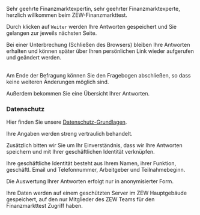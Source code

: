 
Sehr geehrte Finanzmarktexpertin, sehr geehrter Finanzmarktexperte, herzlich willkommen beim ZEW-Finanzmarkttest. 

Durch klicken auf `Weiter` werden Ihre Antworten gespeichert und Sie gelangen zur jeweils nächsten Seite. 

Bei einer Unterbrechung (Schließen des Browsers) bleiben Ihre Antworten erhalten und können später über Ihren persönlichen Link wieder aufgerufen und geändert werden.

<br>
Am Ende der Befragung können Sie den Fragebogen abschließen, so dass keine weiteren Änderungen möglich sind. 

Außerdem bekommen Sie eine Übersicht Ihrer Antworten.


### Datenschutz

Hier finden Sie unsere [Datenschutz-Grundlagen](https://www.zew.de/de/datenschutz/).

Ihre Angaben werden streng vertraulich behandelt. 

Zusätzlich bitten wir Sie um Ihr Einverständnis, dass wir Ihre Antworten speichern und mit Ihrer geschäftlichen Identität verknüpfen.

Ihre geschäftliche Identität besteht aus Ihrem Namen, ihrer Funktion, geschäftl. Email und Telefonnummer,  Arbeitgeber und Teilnahmebeginn.

Die Auswertung Ihrer Antworten erfolgt nur in anonymisierter Form.

Ihre Daten werden auf einem geschützten Server im ZEW Hauptgebäude gespeichert, auf den nur Mitglieder des ZEW Teams für den Finanzmarkttest Zugriff haben.

